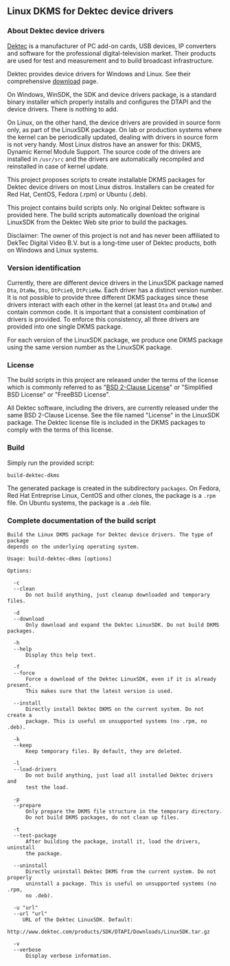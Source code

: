 ## Linux DKMS for Dektec device drivers

### About Dektec device drivers

[Dektec](http://www.dektec.com/) is a manufacturer of PC add-on cards, USB devices,
IP converters and software for the professional digital-television market. Their
products are used for test and measurement and to build broadcast infrastructure.

Dektec provides device drivers for Windows and Linux. See their comprehensive
[download](http://www.dektec.com/downloads/SDK/) page.

On Windows, WinSDK, the SDK and device drivers package, is a standard binary
installer which properly installs and configures the DTAPI and the device drivers.
There is nothing to add.

On Linux, on the other hand, the device drivers are provided in source form only,
as part of the LinuxSDK package. On lab or production systems where the kernel
can be periodically updated, dealing with drivers in source form is not very handy.
Most Linux distros have an answer for this: DKMS, Dynamic Kernel Module Support.
The source code of the drivers are installed in `/usr/src` and the drivers are
automatically recompiled and reinstalled in case of kernel update.

This project proposes scripts to create installable DKMS packages for Dektec
device drivers on most Linux distros. Installers can be created for Red Hat,
CentOS, Fedora (.rpm) or Ubuntu (.deb).

This project contains build scripts only. No original Dektec software is provided
here. The build scripts automatically download the original LinuxSDK from the
Dektec Web site prior to build the packages.

Disclaimer: The owner of this project is not and has never been affiliated to
DekTec Digital Video B.V. but is a long-time user of Dektec products, both on
Windows and Linux systems.

### Version identification

Currently, there are different device drivers in the LinuxSDK package named
`Dta`, `DtaNw`, `Dtu`, `DtPcie0`, `DtPcieNw`. Each driver has a distinct version number.
It is not possible to provide three different DKMS packages since these drivers
interact with each other in the kernel (at least `Dta` and `DtaNw`) and
contain common code. It is important that a consistent combination of drivers
is provided. To enforce this consistency, all three drivers are provided into
one single DKMS package.

For each version of the LinuxSDK package, we produce one DKMS package using
the same version number as the LinuxSDK package.

### License

The build scripts in this project are released under the terms of the license
which is commonly referred to as
"[BSD 2-Clause License](http://opensource.org/licenses/BSD-2-Clause)" or
"Simplified BSD License" or "FreeBSD License".

All Dektec software, including the drivers, are currently released under the
same BSD 2-Clause License. See the file named "License" in the LinuxSDK
package. The Dektec license file is included in the DKMS packages to comply with
the terms of this license.

### Build

Simply run the provided script:

```
build-dektec-dkms
```

The generated package is created in the subdirectory `packages`. On Fedora,
Red Hat Entreprise Linux, CentOS and other clones, the package is a `.rpm`
file. On Ubuntu systems, the package is a `.deb` file.

### Complete documentation of the build script

```
Build the Linux DKMS package for Dektec device drivers. The type of package
depends on the underlying operating system.

Usage: build-dektec-dkms [options]

Options:

  -c
  --clean
      Do not build anything, just cleanup downloaded and temporary files.

  -d
  --download
      Only download and expand the Dektec LinuxSDK. Do not build DKMS packages.

  -h
  --help
      Display this help text.

  -f
  --force
      Force a download of the Dektec LinuxSDK, even if it is already present.
      This makes sure that the latest version is used.

  --install
      Directly install Dektec DKMS on the current system. Do not create a
      package. This is useful on unsupported systems (no .rpm, no .deb).

  -k
  --keep
      Keep temporary files. By default, they are deleted.

  -l
  --load-drivers
      Do not build anything, just load all installed Dektec drivers and
      test the load.

  -p
  --prepare
      Only prepare the DKMS file structure in the temporary directory.
      Do not build DKMS packages, do not clean up files.

  -t
  --test-package
      After building the package, install it, load the drivers, uninstall
      the package.

  --uninstall
      Directly uninstall Dektec DKMS from the current system. Do not properly
      uninstall a package. This is useful on unsupported systems (no .rpm,
      no .deb).

  -u "url"
  --url "url"
     URL of the Dektec LinuxSDK. Default:
     http://www.dektec.com/products/SDK/DTAPI/Downloads/LinuxSDK.tar.gz

  -v
  --verbose
      Display verbose information.
```
